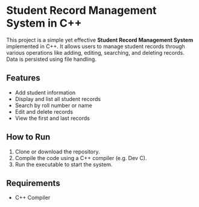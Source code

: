 
# Student Record Management System in C++

This project is a simple yet effective **Student Record Management System** implemented in C++. It allows users to manage student records through various operations like adding, editing, searching, and deleting records. Data is persisted using file handling.

## Features
- Add student information
- Display and list all student records
- Search by roll number or name
- Edit and delete records
- View the first and last records

## How to Run
1. Clone or download the repository.
2. Compile the code using a C++ compiler (e.g. Dev C).
3. Run the executable to start the system.

## Requirements
- C++ Compiler

